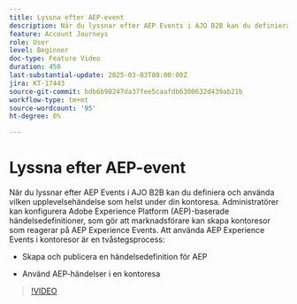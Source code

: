 ```yaml
---
title: Lyssna efter AEP-event
description: När du lyssnar efter AEP Events i AJO B2B kan du definiera och använda vilken upplevelsehändelse som helst under din kontoresa.
feature: Account Journeys
role: User
level: Beginner
doc-type: Feature Video
duration: 450
last-substantial-update: 2025-03-03T00:00:00Z
jira: KT-17443
source-git-commit: bdb6b90247da37fee5caafdb6300632d439ab21b
workflow-type: tm+mt
source-wordcount: '95'
ht-degree: 0%

---
```



# Lyssna efter AEP-event

När du lyssnar efter AEP Events i AJO B2B kan du definiera och använda vilken upplevelsehändelse som helst under din kontoresa. Administratörer kan konfigurera Adobe Experience Platform (AEP)-baserade händelsedefinitioner, som gör att marknadsförare kan skapa kontoresor som reagerar på AEP Experience Events. Att använda AEP Experience Events i kontoresor är en tvåstegsprocess:

* Skapa och publicera en händelsedefinition för AEP

* Använd AEP-händelser i en kontoresa

>[!VIDEO](https://video.tv.adobe.com/v/3448687/?learn=on&enablevpops&captions=swe)
